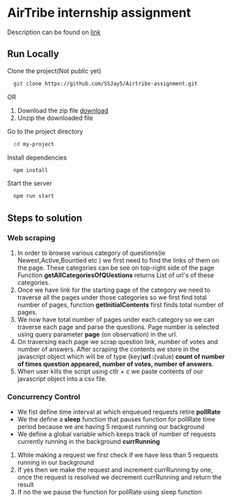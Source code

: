 # AirTribe internship assignment

Description can be found on [link](https://airtribe.notion.site/Internship-Assignment-Backend-51350436132a425aafa6bab75f48b1ef)

## Run Locally

Clone the project(Not public yet)

```bash
  git clone https://github.com/SSJay5/Airtribe-assignment.git
```

OR

1. Download the zip file [download](https://drive.google.com/file/d/1nqeyvA5w9LSOd6-LGPCv4CHfdUtRqBg6/view?usp=sharing)
2. Unzip the downloaded file

Go to the project directory

```bash
  cd my-project
```

Install dependencies

```bash
  npm install
```

Start the server

```bash
  npm run start
```

## Steps to solution

### Web scraping

1. In order to browse various category of questions(ie Newest,Active,Bountied etc ) we first need to find the links of them on the page. These categories can be see on top-right side of the page Function <strong>getAllCategoriesOfQUestions</strong> returns List of url's of these categories.
2. Once we have link for the starting page of the category we need to traverse all the pages under those categories so we first find total number of pages, function <strong>getInitialContents</strong> first finds total number of pages.
3. We now have total number of pages under each category so we can traverse each page and parse the questions. Page number is selected using query parameter <strong>page</strong> (on observation) in the url.
4. On traversing each page we scrap question link, number of votes and number of answers. After scraping the contents we store in the javascript object which will be of type (key)<strong>url :</strong>(value)<strong>
   count of number of times question appeared, number of votes, number of answers</strong>.
5. When user kills the script using ctlr + c we paste contents of our javascript object into a csv file.

### Concurrency Control

- We fist define time interval at which enqueued requests retire <strong>pollRate</strong>
- We the define a<strong> sleep</strong> function that pauses function for pollRate time period because we are having 5 request running our background
- We define a global variable which keeps track of number of requests currently running in the background <strong>currRunning</strong>

1. While making a request we first check if we have less than 5 requests running in our background
2. If yes then we make the request and increment currRunning by one, once the request is resolved we decrement currRunning and return the result
3. If no the we pause the function for pollRate using sleep function
